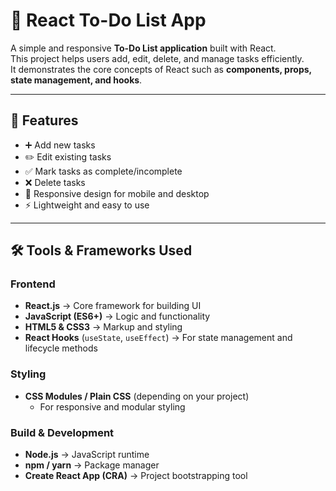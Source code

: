 # 📝 React To-Do List App

A simple and responsive **To-Do List application** built with React.  
This project helps users add, edit, delete, and manage tasks efficiently.  
It demonstrates the core concepts of React such as **components, props, state management, and hooks**.

---

## 🚀 Features
- ➕ Add new tasks
- ✏️ Edit existing tasks
- ✅ Mark tasks as complete/incomplete
- ❌ Delete tasks
- 📱 Responsive design for mobile and desktop
- ⚡ Lightweight and easy to use

---

## 🛠️ Tools & Frameworks Used

### Frontend
- **React.js** → Core framework for building UI
- **JavaScript (ES6+)** → Logic and functionality
- **HTML5 & CSS3** → Markup and styling
- **React Hooks** (`useState`, `useEffect`) → For state management and lifecycle methods

### Styling
- **CSS Modules / Plain CSS** (depending on your project)  
  - For responsive and modular styling

### Build & Development
- **Node.js** → JavaScript runtime
- **npm / yarn** → Package manager
- **Create React App (CRA)** → Project bootstrapping tool



